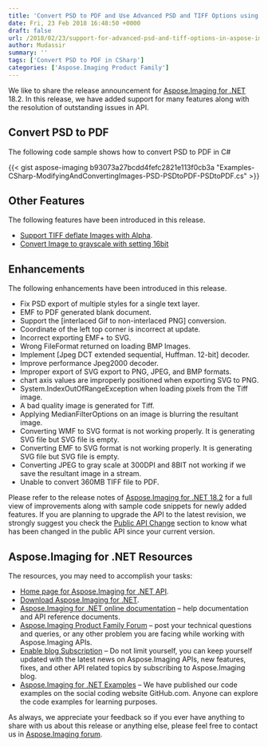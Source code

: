 ```yaml
---
title: 'Convert PSD to PDF and Use Advanced PSD and TIFF Options using C#'
date: Fri, 23 Feb 2018 16:48:50 +0000
draft: false
url: /2018/02/23/support-for-advanced-psd-and-tiff-options-in-aspose-imaging/
author: Mudassir
summary: ''
tags: ['Convert PSD to PDF in CSharp']
categories: ['Aspose.Imaging Product Family']
---
```


We like to share the release announcement for [Aspose.Imaging for .NET][1] 18.2. In this release, we have added support for many features along with the resolution of outstanding issues in API.

## Convert PSD to PDF 

The following code sample shows how to convert PSD to PDF in C#

{{< gist aspose-imaging b93073a27bcdd4fefc2821e113f0cb3a "Examples-CSharp-ModifyingAndConvertingImages-PSD-PSDtoPDF-PSDtoPDF.cs" >}}

## Other Features

The following features have been introduced in this release.

*   [Support TIFF deflate Images with Alpha][2].
*   [Convert Image to grayscale with setting 16bit][3]

## Enhancements

The following enhancements have been introduced in this release.

*   Fix PSD export of multiple styles for a single text layer.
*   EMF to PDF generated blank document.
*   Support the \[interlaced Gif to non-interlaced PNG\] conversion.
*   Coordinate of the left top corner is incorrect at update.
*   Incorrect exporting EMF+ to SVG.
*   Wrong FileFormat returned on loading BMP Images.
*   Implement \[Jpeg DCT extended sequential, Huffman. 12-bit\] decoder.
*   Improve performance Jpeg2000 decoder.
*   Improper export of SVG export to PNG, JPEG, and BMP formats.
*   chart axis values are improperly positioned when exporting SVG to PNG.
*   System.IndexOutOfRangeException when loading pixels from the Tiff image.
*   A bad quality image is generated for Tiff.
*   Applying MedianFilterOptions on an image is blurring the resultant image.
*   Converting WMF to SVG format is not working properly. It is generating SVG file but SVG file is empty.
*   Converting EMF to SVG format is not working properly. It is generating SVG file but SVG file is empty.
*   Converting JPEG to gray scale at 300DPI and 8BIT not working if we save the resultant image in a stream.
*   Unable to convert 360MB TIFF file to PDF.

Please refer to the release notes of [Aspose.Imaging for .NET 18.2][4] for a full view of improvements along with sample code snippets for newly added features. If you are planning to upgrade the API to the latest revision, we strongly suggest you check the [Public API Change][5] section to know what has been changed in the public API since your current version.

## Aspose.Imaging for .NET Resources

The resources, you may need to accomplish your tasks:

*   [Home page for Aspose.Imaging for .NET API][6].
*   [Download Aspose.Imaging for .NET][7].
*   [Aspose.Imaging for .NET online documentation][8] – help documentation and API reference documents.
*   [Aspose.Imaging Product Family Forum][9] – post your technical questions and queries, or any other problem you are facing while working with Aspose.Imaging APIs.
*   [Enable blog Subscription][10] – Do not limit yourself, you can keep yourself updated with the latest news on Aspose.Imaging APIs, new features, fixes, and other API related topics by subscribing to Aspose.Imaging blog.
*   [Aspose.Imaging for .NET Examples][11] – We have published our code examples on the social coding website GitHub.com. Anyone can explore the code examples for learning purposes.

As always, we appreciate your feedback so if you ever have anything to share with us about this release or anything else, please feel free to contact us in [Aspose.Imaging forum][12].




[1]: https://products.aspose.com/imaging/net
[2]: https://docs.aspose.com/display/imagingnet/Manipulating+TIFF+Images#ManipulatingTIFFImages-SupportTiffdeflateImageswithAlpha
[3]: https://docs.aspose.com/display/imagingnet/Converting+Images#ConvertingImages-ConvertImagetograyscalewithSetting16bit
[4]: https://docs.aspose.com/display/imagingnet/Aspose.Imaging+for+.NET+18.2+-+Release+Notes
[5]: https://docs.aspose.com/display/imagingnet/Aspose.Imaging+for+.NET+18.2+-+Release+Notes
[6]: https://products.aspose.com/imaging/net
[7]: https://www.nuget.org/packages/Aspose.Imaging/18.2.0
[8]: https://docs.aspose.com/display/imagingnet/Home
[9]: https://forum.aspose.com/c/imaging
[10]: https://blog.aspose.com/category/aspose-products/aspose.imaging-product-family/
[11]: https://github.com/aspose-imaging/Aspose.Imaging-for-.NET
[12]: https://forum.aspose.com/c/imaging




